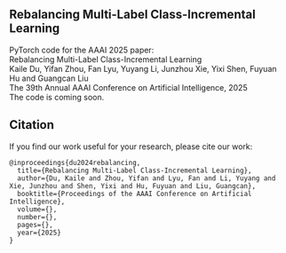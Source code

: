 ## Rebalancing Multi-Label Class-Incremental Learning

PyTorch code for the AAAI 2025 paper:  
Rebalancing Multi-Label Class-Incremental Learning  
Kaile Du, Yifan Zhou, Fan Lyu, Yuyang Li, Junzhou Xie, Yixi Shen, Fuyuan Hu and Guangcan Liu  
The 39th Annual AAAI Conference on Artificial Intelligence, 2025    
The code is coming soon.
## Citation 
If you find our work useful for your research, please cite our work:  
```
@inproceedings{du2024rebalancing,
  title={Rebalancing Multi-Label Class-Incremental Learning},
  author={Du, Kaile and Zhou, Yifan and Lyu, Fan and Li, Yuyang and Xie, Junzhou and Shen, Yixi and Hu, Fuyuan and Liu, Guangcan},
  booktitle={Proceedings of the AAAI Conference on Artificial Intelligence},
  volume={},
  number={},
  pages={},
  year={2025}
}

